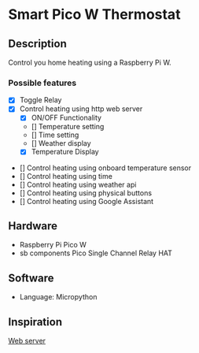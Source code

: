 # Smart Pico W Thermostat

## Description

Control you home heating using a Raspberry Pi W.

### Possible features

- [x] Toggle Relay
- [x] Control heating using http web server
  - [x] ON/OFF Functionality
  - [] Temperature setting
  - [] Time setting
  - [] Weather display
  - [x] Temperature Display
- [] Control heating using onboard temperature sensor
- [] Control heating using time
- [] Control heating using weather api
- [] Control heating using physical buttons
- [] Control heating using Google Assistant

## Hardware

- Raspberry Pi Pico W
- sb components Pico Single Channel Relay HAT

## Software

- Language: Micropython

## Inspiration

[Web server](https://projects.raspberrypi.org/en/projects/get-started-pico-w/)
